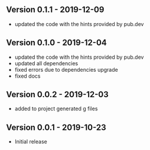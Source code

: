 ## Version 0.1.1 - 2019-12-09
* updated the code with the hints provided by pub.dev

## Version 0.1.0 - 2019-12-04
* updated the code with the hints provided by pub.dev
* updated all dependencies
* fixed errors due to dependencies upgrade
* fixed docs

## Version 0.0.2 - 2019-12-03
* added to project generated g files

## Version 0.0.1 - 2019-10-23
* Initial release
